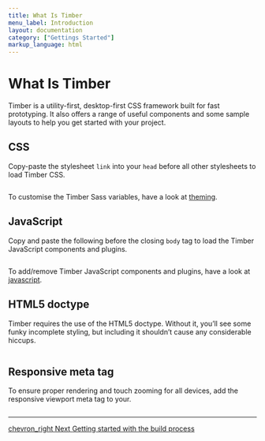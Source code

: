 ```yaml
---
title: What Is Timber
menu_label: Introduction
layout: documentation
category: ["Gettings Started"]
markup_language: html
---
```


<div class="section-block">
  <div class="row pt-40 pt-md-40">
    <!-- Content Inner -->
    <div class="col w-9/12 w-md-full order-2 content-inner">
      <h1 class="font-light">What Is Timber</h1>
      <p class="text-large">Timber is a utility-first, desktop-first CSS framework built for fast prototyping. It also offers a range of useful components and some sample layouts to help you get started with your project.</p>
      <h2 class="font-light text-huge">CSS</h2>
      <p>Copy-paste the stylesheet <code class="color-indigo font-bold">link</code> into your <code class="color-indigo font-bold">head</code> before all other stylesheets to load Timber CSS.</p>
      <!-- code -->
      <div class="rounded p-20 overflow-y-scroll mb-20 bg-gradient-grey-ultralight border-l border-4 border-solid border-indigo">
        <pre class="m-0 language-js"><code class="inline-block scrolling-touch"><!--<link rel="stylesheet" href="css/timber.min.css"">--></code></pre>
      </div>
      <!-- code -->
      <p>To customise the Timber Sass variables, have a look at <a href="getting-started-theming.html">theming</a>.</p>
      <h2 class="font-light text-huge">JavaScript</h2>
      <p>Copy and paste the following before the closing <code class="color-indigo font-bold">body</code> tag to load the Timber JavaScript components and plugins.</p>
      <!-- code -->
      <div class="rounded p-20 overflow-y-scroll mb-20 bg-gradient-grey-ultralight border-l border-4 border-solid border-indigo">
        <pre class="m-0 language-js"><code class="inline-block scrolling-touch"><!--<script src="js/tm.core.min.js"></script>--></code></pre>
      </div>
      <!-- code -->
      <p>To add/remove Timber JavaScript components and plugins, have a look at <a href="getting-started-javascript.html">javascript</a>.</p>
      <h2 class="font-light text-huge">HTML5 doctype</h2>
      <p>Timber requires the use of the HTML5 doctype. Without it, you’ll see some funky incomplete styling, but including it shouldn’t cause any considerable hiccups.</p>
      <!-- code -->
      <div class="rounded p-20 overflow-y-scroll mb-0 bg-gradient-grey-ultralight border-l border-4 border-solid border-indigo">
        <pre class="m-0 language-js"><code class="inline-block scrolling-touch"><!--<!doctype html>
<html lang="en">
  ...
</html>--></code></pre>
      </div>
      <!-- code -->
      <h2 class="font-light text-huge">Responsive meta tag</h2>
      <p>To ensure proper rendering and touch zooming for all devices, add the responsive viewport meta tag to your.</p>
      <!-- code -->
      <div class="rounded p-20 overflow-y-scroll mb-20 bg-gradient-grey-ultralight border-l border-4 border-solid border-indigo">
        <pre class="m-0 language-js"><code class="inline-block scrolling-touch"><!--<meta name="viewport" content="width=device-width, initial-scale=1, shrink-to-fit=no">--></code></pre>
      </div>
      <!-- code -->
      <hr class="mt-50">
      <a href="getting-started-installation.html" title="Next Page" class="pagination-link button border-none flex flex-row-reverse justify-start justify-sm-between w-auto pr-0 m-0 right bg-transparent bg-hover-transparent left-sm color-grey color-hover-grey-darkest">
        <span class="icon-material mr-0 ml-10">chevron_right</span>
        <span class="mt-0 mr-20">
          <span class="leading-none text-tiny uppercase">Next</span>
          <span class="block text-large">Getting started with the build process</span>
        </span>
      </a>
    </div>
    <!-- Content Inner End -->
  </div>
</div>
